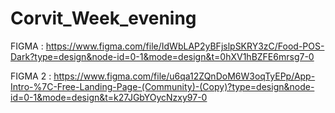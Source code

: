 # Corvit_Week_evening

FIGMA : https://www.figma.com/file/IdWbLAP2yBFjslpSKRY3zC/Food-POS-Dark?type=design&node-id=0-1&mode=design&t=0hXV1hBZFE6mrsg7-0

FIGMA 2 : https://www.figma.com/file/u6qa12ZQnDoM6W3oqTyEPp/App-Intro-%7C-Free-Landing-Page-(Community)-(Copy)?type=design&node-id=0-1&mode=design&t=k27JGbYOycNzxy97-0
